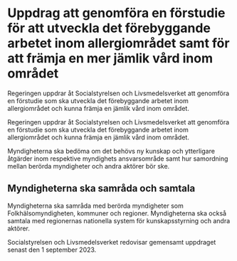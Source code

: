 # Uppdrag att genomföra en förstudie för att utveckla det förebyggande arbetet inom allergiområdet samt för att främja en mer jämlik vård inom området

Regeringen uppdrar åt Socialstyrelsen och Livsmedelsverket att genomföra en förstudie som ska utveckla det förebyggande arbetet inom allergiområdet och kunna främja en jämlik vård inom området.

Regeringen uppdrar åt Socialstyrelsen och Livsmedelsverket att genomföra en förstudie som ska utveckla det förebyggande arbetet inom allergiområdet och kunna främja en jämlik vård inom området.

Myndigheterna ska bedöma om det behövs ny kunskap och ytterligare åtgärder inom respektive myndighets ansvarsområde samt hur samordning mellan berörda myndigheter och andra aktörer bör ske.

## Myndigheterna ska samråda och samtala

Myndigheterna ska samråda med berörda myndigheter som Folkhälsomyndigheten, kommuner och regioner. Myndigheterna ska också samtala med regionernas nationella system för kunskapsstyrning och andra aktörer.

Socialstyrelsen och Livsmedelsverket redovisar gemensamt uppdraget senast den 1 september 2023.
